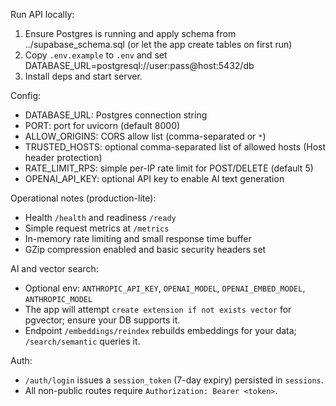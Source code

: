 Run API locally:

1) Ensure Postgres is running and apply schema from ../supabase_schema.sql (or let the app create tables on first run)
2) Copy `.env.example` to `.env` and set DATABASE_URL=postgresql://user:pass@host:5432/db
3) Install deps and start server.

Config:
- DATABASE_URL: Postgres connection string
- PORT: port for uvicorn (default 8000)
- ALLOW_ORIGINS: CORS allow list (comma-separated or `*`)
- TRUSTED_HOSTS: optional comma-separated list of allowed hosts (Host header protection)
- RATE_LIMIT_RPS: simple per-IP rate limit for POST/DELETE (default 5)
- OPENAI_API_KEY: optional API key to enable AI text generation

Operational notes (production-lite):
- Health `/health` and readiness `/ready`
- Simple request metrics at `/metrics`
- In-memory rate limiting and small response time buffer
- GZip compression enabled and basic security headers set

AI and vector search:
- Optional env: `ANTHROPIC_API_KEY`, `OPENAI_MODEL`, `OPENAI_EMBED_MODEL`, `ANTHROPIC_MODEL`
- The app will attempt `create extension if not exists vector` for pgvector; ensure your DB supports it.
- Endpoint `/embeddings/reindex` rebuilds embeddings for your data; `/search/semantic` queries it.

Auth:
- `/auth/login` issues a `session_token` (7-day expiry) persisted in `sessions`.
- All non-public routes require `Authorization: Bearer <token>`.

